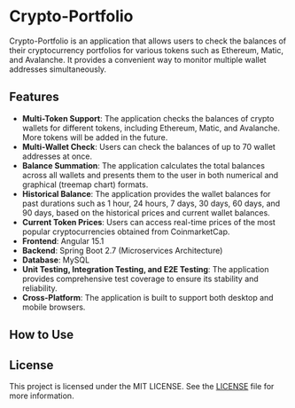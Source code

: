 # Crypto-Portfolio

Crypto-Portfolio is an application that allows users to check the balances of their cryptocurrency portfolios for various tokens such as Ethereum, Matic, and Avalanche. It provides a convenient way to monitor multiple wallet addresses simultaneously.

## Features

- **Multi-Token Support**: The application checks the balances of crypto wallets for different tokens, including Ethereum, Matic, and Avalanche. More tokens will be added in the future.
- **Multi-Wallet Check**: Users can check the balances of up to 70 wallet addresses at once.
- **Balance Summation**: The application calculates the total balances across all wallets and presents them to the user in both numerical and graphical (treemap chart) formats.
- **Historical Balance**: The application provides the wallet balances for past durations such as 1 hour, 24 hours, 7 days, 30 days, 60 days, and 90 days, based on the historical prices and current wallet balances.
- **Current Token Prices**: Users can access real-time prices of the most popular cryptocurrencies obtained from CoinmarketCap.
- **Frontend**: Angular 15.1
- **Backend**: Spring Boot 2.7 (Microservices Architecture)
- **Database**: MySQL
- **Unit Testing, Integration Testing, and E2E Testing**: The application provides comprehensive test coverage to ensure its stability and reliability.
- **Cross-Platform**: The application is built to support both desktop and mobile browsers.

## How to Use

## License

This project is licensed under the MIT LICENSE. See the [LICENSE](LICENSE) file for more information.
